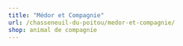 ```yaml
---
title: "Médor et Compagnie"
url: /chasseneuil-du-poitou/medor-et-compagnie/
shop: animal de compagnie
---
```

